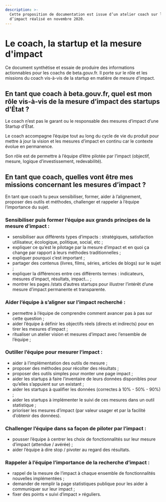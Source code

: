 ```yaml
---
description: >-
  Cette proposition de documentation est issue d’un atelier coach sur la mesure
  d’impact réalisé en novembre 2020.
---
```


# Le coach, la startup et la mesure d'impact

Ce document synthétise et essaie de produire des informations actionnables pour les coachs de beta.gouv.fr. Il porte sur le rôle et les missions du coach vis-à-vis de la startup en matière de mesure d'impact.

## **En tant que coach à beta.gouv.fr, quel est mon rôle vis-à-vis de la mesure d’impact des startups** d'État **?**

Le coach n’est pas le garant ou le responsable des mesures d’impact d’une Startup d'État.

Le coach accompagne l’équipe tout au long du cycle de vie du produit pour mettre à jour la vision et les mesures d’impact en continu car le contexte évolue en permanence.

Son rôle est de permettre à l’équipe d’être pilotée par l’impact (objectif, mesure, logique d’investissement, redevabilité).

## **En tant que coach, quelles vont être mes missions concernant les mesures d’impact ?**

En tant que coach tu peux sensibiliser, former, aider à l’alignement, proposer des outils et méthodes, challenger et rappeler à l’équipe l’importance du sujet.

### **Sensibiliser puis former l’équipe aux grands principes de la mesure d’impact :**

* sensibiliser aux différents types d’impacts : stratégiques, satisfaction utilisateur, écologique, politique, social, etc ;
* expliquer ce qu’est le pilotage par la mesure d’impact et en quoi ça change par rapport à leurs méthodes traditionnelles ;
* expliquer pourquoi c’est important ;
* partager des contenus (livres, films, séries, articles de blogs) sur le sujet ;
* expliquer la différences entre ces différents termes : indicateurs, mesures d’impact, résultats, impact… ;
* montrer les pages /stats d’autres startups pour illustrer l’intérêt d’une mesure d’impact permanente et transparente.

### **Aider l’équipe à s’aligner sur l’impact recherché :**

* permettre à l’équipe de comprendre comment avancer pas à pas sur cette question ;
* aider l’équipe à définir les objectifs réels (directs et indirects) pour en tirer les mesures d’impact ;
* ritualiser un atelier vision et mesures d’impact avec l’ensemble de l’équipe ;

### **Outiller l’équipe pour mesurer l’impact :**

* aider à l’implémentation des outils de mesure ;
* proposer des méthodes pour récolter des résultats ;
* proposer des outils simples pour monter une page impact ;
* aider les startups à faire l’inventaire de leurs données disponibles pour qu’elles s’appuient sur un existant ;
* aider les startups à qualifier les données (correctes à 10% - 50% - 90%) ;
* aider les startups à implémenter le suivi de ces mesures dans un outil statistique ;
* prioriser les mesures d’impact (par valeur usager et par la facilité d’obtenir des données).

### **Challenger l’équipe dans sa façon de piloter par l’impact :**

* pousser l’équipe à centrer les choix de fonctionnalités sur leur mesure d’impact (attendue / avérée) ;
* aider l’équipe à dire stop / pivoter au regard des résultats.

### **Rappeler à l’équipe l’importance de la recherche d’impact :**

* rappel de la mesure de l’impact à chaque ensemble de fonctionnalités nouvelles implémentées ;
* demander de remplir la page statistiques publique pour les aider à communiquer sur leur impact ;
* fixer des points « suivi d’impact » réguliers.
